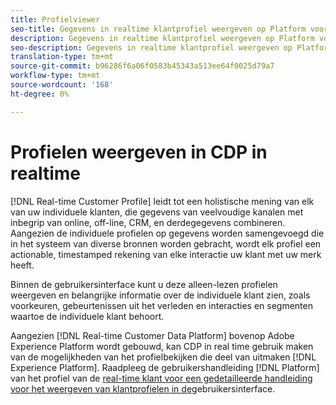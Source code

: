 ```yaml
---
title: Profielviewer
seo-title: Gegevens in realtime klantprofiel weergeven op Platform voor realtime klantgegevens
description: Gegevens in realtime klantprofiel weergeven op Platform voor realtime klantgegevens
seo-description: Gegevens in realtime klantprofiel weergeven op Platform voor realtime klantgegevens
translation-type: tm+mt
source-git-commit: b96286f6a06f0583b45343a513ee64f0025d79a7
workflow-type: tm+mt
source-wordcount: '168'
ht-degree: 0%

---
```



# Profielen weergeven in CDP in realtime

[!DNL Real-time Customer Profile] leidt tot een holistische mening van elk van uw individuele klanten, die gegevens van veelvoudige kanalen met inbegrip van online, off-line, CRM, en derdegegevens combineren. Aangezien de individuele profielen op gegevens worden samengevoegd die in het systeem van diverse bronnen worden gebracht, wordt elk profiel een actionable, timestamped rekening van elke interactie uw klant met uw merk heeft.

Binnen de gebruikersinterface kunt u deze alleen-lezen profielen weergeven en belangrijke informatie over de individuele klant zien, zoals voorkeuren, gebeurtenissen uit het verleden en interacties en segmenten waartoe de individuele klant behoort.

Aangezien [!DNL Real-time Customer Data Platform] bovenop Adobe Experience Platform wordt gebouwd, kan CDP in real time gebruik maken van de mogelijkheden van het profielbekijken die deel van uitmaken [!DNL Experience Platform]. Raadpleeg de gebruikershandleiding [!DNL Platform] van het profiel van de [real-time klant voor een gedetailleerde handleiding voor het weergeven van klantprofielen in de](../../profile/ui/user-guide.md)gebruikersinterface.